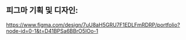 
## 피그마 기획 및 디자인:
https://www.figma.com/design/7uU8aH5GRU7F1EDLFmRDRP/portfolio?node-id=0-1&t=D41BPSa6BBrO5IOo-1